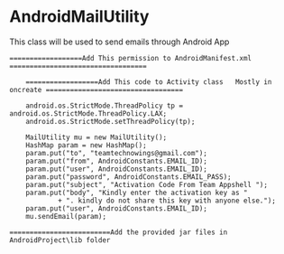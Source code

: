 # AndroidMailUtility

This class will be used to send emails through Android App


	==================Add This permission to AndroidManifest.xml ==================================
 <uses-permission android:name="android.permission.INTERNET" >
    </uses-permission>
	

	
		
		==================Add This code to Activity class 	Mostly in oncreate ==================================
    
		android.os.StrictMode.ThreadPolicy tp = android.os.StrictMode.ThreadPolicy.LAX;
		android.os.StrictMode.setThreadPolicy(tp);
		
		MailUtility mu = new MailUtility();
		HashMap param = new HashMap();
		param.put("to", "teamtechnowings@gmail.com");
		param.put("from", AndroidConstants.EMAIL_ID);
		param.put("user", AndroidConstants.EMAIL_ID);
		param.put("password", AndroidConstants.EMAIL_PASS);
		param.put("subject", "Activation Code From Team Appshell ");
		param.put("body", "Kindly enter the activation key as "
				+ ". kindly do not share this key with anyone else.");
		param.put("user", AndroidConstants.EMAIL_ID);
		mu.sendEmail(param);
    
    =========================Add the provided jar files in AndroidProject\lib folder
